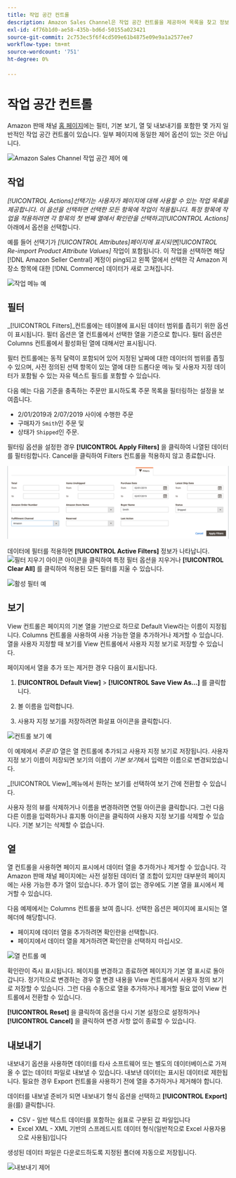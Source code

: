 ```yaml
---
title: 작업 공간 컨트롤
description: Amazon Sales Channel은 작업 공간 컨트롤을 제공하여 목록을 찾고 정보를 보고 작업을 쉽게 적용할 수 있습니다.
exl-id: 4f76b1d0-ae58-435b-bd6d-50155a023421
source-git-commit: 2c753ec5f6f4cd509e61b4875e09e9a1a2577ee7
workflow-type: tm+mt
source-wordcount: '751'
ht-degree: 0%

---
```


# 작업 공간 컨트롤

Amazon 판매 채널 [홈 페이지](./amazon-sales-channel-home.md)에는 필터, 기본 보기, 열 및 내보내기를 포함한 몇 가지 일반적인 작업 공간 컨트롤이 있습니다. 일부 페이지에 동일한 제어 옵션이 있는 것은 아닙니다.

![Amazon Sales Channel 작업 공간 제어 예](assets/amazon-workspace-controls.png)

## 작업

_[!UICONTROL Actions]_선택기는 사용자가 페이지에 대해 사용할 수 있는 작업 목록을 제공합니다. 이 옵션을 선택하면 선택한 모든 항목에 작업이 적용됩니다. 특정 항목에 작업을 적용하려면 각 항목의 첫 번째 열에서 확인란을 선택하고_[!UICONTROL Actions]_ 아래에서 옵션을 선택합니다.

예를 들어 선택기가 _[!UICONTROL Attributes]_페이지에 표시되면_[!UICONTROL Re-import Product Attribute Values]_ 작업이 포함됩니다. 이 작업을 선택하면 해당 [!DNL Amazon Seller Central] 계정이 ping되고 왼쪽 열에서 선택한 각 Amazon 저장소 항목에 대한 [!DNL Commerce] 데이터가 새로 고쳐집니다.

![작업 메뉴 예](assets/amazon-sales-channel-home-actions-option.png)

## 필터

_[!UICONTROL Filters]_컨트롤에는 테이블에 표시된 데이터 범위를 좁히기 위한 옵션이 표시됩니다. 필터 옵션은 열 컨트롤에서 선택한 열을 기준으로 합니다. 필터 옵션은 Columns 컨트롤에서 활성화된 열에 대해서만 표시됩니다.

필터 컨트롤에는 동적 달력이 포함되어 있어 지정된 날짜에 대한 데이터의 범위를 좁힐 수 있으며, 사전 정의된 선택 항목이 있는 열에 대한 드롭다운 메뉴 및 사용자 지정 데이터가 포함될 수 있는 자유 텍스트 필드를 포함할 수 있습니다.

다음 예는 다음 기준을 충족하는 주문만 표시하도록 주문 목록을 필터링하는 설정을 보여줍니다.

- 2/01/2019과 2/07/2019 사이에 수행한 주문
- 구매자가 `Smith`인 주문 및
- 상태가 `Shipped`인 주문.

필터링 옵션을 설정한 경우 **[!UICONTROL Apply Filters]** 을 클릭하여 나열된 데이터를 필터링합니다. Cancel을 클릭하여 Filters 컨트롤을 적용하지 않고 종료합니다.

![필터 컨트롤 예](assets/workspace-controls-filters.png)

데이터에 필터를 적용하면 **[!UICONTROL Active Filters]** 정보가 나타납니다. ![필터 지우기 아이콘](assets/x-icon-clear-filters.png) 아이콘을 클릭하여 특정 필터 옵션을 지우거나 **[!UICONTROL Clear All]** 를 클릭하여 적용된 모든 필터를 지울 수 있습니다.

![활성 필터 예](assets/applied-filters-line.png)

## 보기

View 컨트롤은 페이지의 기본 열을 기반으로 하므로 Default View라는 이름이 지정됩니다. Columns 컨트롤을 사용하여 사용 가능한 열을 추가하거나 제거할 수 있습니다. 열을 사용자 지정할 때 보기를 View 컨트롤에서 사용자 지정 보기로 저장할 수 있습니다.

페이지에서 열을 추가 또는 제거한 경우 다음이 표시됩니다.

1. **[!UICONTROL Default View]** > **[!UICONTROL Save View As...]** 를 클릭합니다.

1. 볼 이름을 입력합니다.

1. 사용자 지정 보기를 저장하려면 화살표 아이콘을 클릭합니다.

![컨트롤 보기 예](assets/workspace-controls-view.png)

이 예제에서 _주문 ID_ 열은 열 컨트롤에 추가되고 사용자 지정 보기로 저장됩니다. 사용자 지정 보기 이름이 저장되면 보기의 이름이 _기본 보기_&#x200B;에서 입력한 이름으로 변경되었습니다.

_[!UICONTROL View]_메뉴에서 원하는 보기를 선택하여 보기 간에 전환할 수 있습니다.

사용자 정의 뷰를 삭제하거나 이름을 변경하려면 연필 아이콘을 클릭합니다. 그런 다음 다른 이름을 입력하거나 휴지통 아이콘을 클릭하여 사용자 지정 보기를 삭제할 수 있습니다. 기본 보기는 삭제할 수 없습니다.

## 열

열 컨트롤을 사용하면 페이지 표시에서 데이터 열을 추가하거나 제거할 수 있습니다. 각 Amazon 판매 채널 페이지에는 사전 설정된 데이터 열 조합이 있지만 대부분의 페이지에는 사용 가능한 추가 열이 있습니다. 추가 열이 없는 경우에도 기본 열을 표시에서 제거할 수 있습니다.

다음 예제에서는 Columns 컨트롤을 보여 줍니다. 선택한 옵션은 페이지에 표시되는 열 헤더에 해당합니다.

- 페이지에 데이터 열을 추가하려면 확인란을 선택합니다.
- 페이지에서 데이터 열을 제거하려면 확인란을 선택하지 마십시오.

![열 컨트롤 예](assets/workspace-controls-columns.png)

확인란이 즉시 표시됩니다. 페이지를 변경하고 종료하면 페이지가 기본 열 표시로 돌아갑니다. 정기적으로 변경하는 경우 열 변경 내용을 View 컨트롤에서 사용자 정의 보기로 저장할 수 있습니다. 그런 다음 수동으로 열을 추가하거나 제거할 필요 없이 View 컨트롤에서 전환할 수 있습니다.

**[!UICONTROL Reset]** 을 클릭하여 옵션을 다시 기본 설정으로 설정하거나 **[!UICONTROL Cancel]** 을 클릭하여 변경 사항 없이 종료할 수 있습니다.

## 내보내기

내보내기 옵션을 사용하면 데이터를 타사 소프트웨어 또는 별도의 데이터베이스로 가져올 수 없는 데이터 파일로 내보낼 수 있습니다. 내보낸 데이터는 표시된 데이터로 제한됩니다. 필요한 경우 Export 컨트롤을 사용하기 전에 열을 추가하거나 제거해야 합니다.

데이터를 내보낼 준비가 되면 내보내기 형식 옵션을 선택하고 **[!UICONTROL Export]** 을(를) 클릭합니다.

- CSV - 일반 텍스트 데이터를 포함하는 쉼표로 구분된 값 파일입니다
- Excel XML - XML 기반의 스프레드시트 데이터 형식(일반적으로 Excel 사용자용으로 사용됨)입니다

생성된 데이터 파일은 다운로드하도록 지정된 폴더에 자동으로 저장됩니다.

![내보내기 제어](assets/workspace-controls-export.png)
